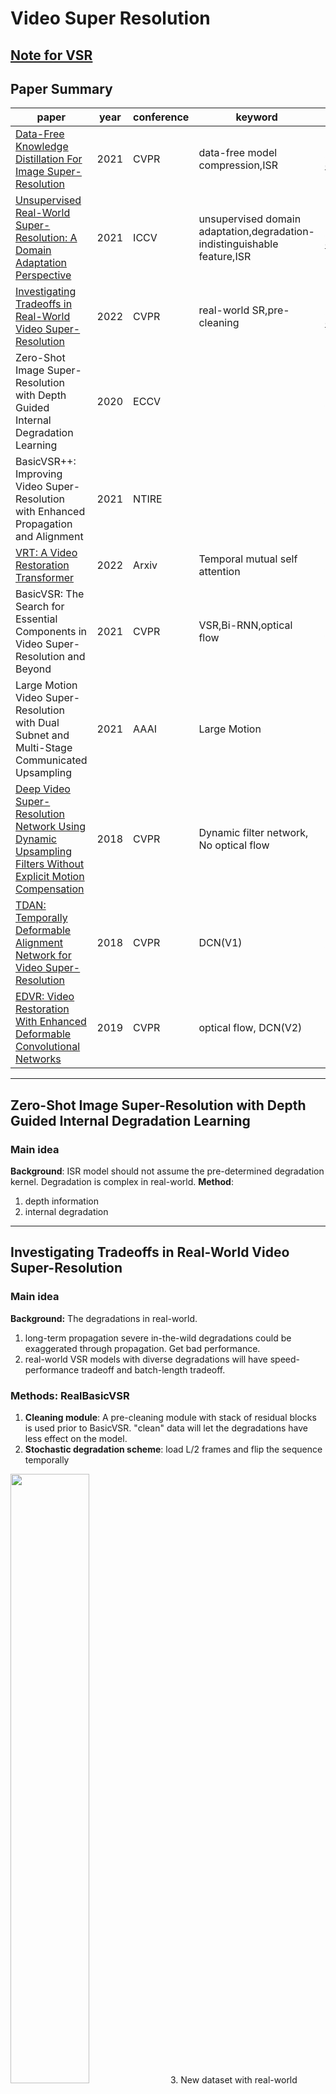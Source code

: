 # Video Super Resolution

## [Note for VSR](note.md)

## Paper Summary
paper|year|conference|keyword|link
-|-|-|-|-
[Data-Free Knowledge Distillation For Image Super-Resolution](#data-free-knowledge-distillation-for-image-super-resolution)|2021|CVPR|data-free model compression,ISR|[paper](https://openaccess.thecvf.com/content/CVPR2021/papers/Zhang_Data-Free_Knowledge_Distillation_for_Image_Super-Resolution_CVPR_2021_paper.pdf)  [code](https://github.com/twtygqyy/pytorch-vdsr)
[Unsupervised Real-World Super-Resolution: A Domain Adaptation Perspective](#unsupervised-real-world-super-resolution-a-domain-adaptation-perspective)|2021|ICCV|unsupervised domain adaptation,degradation-indistinguishable feature,ISR|[paper](https://openaccess.thecvf.com/content/ICCV2021/papers/Wang_Unsupervised_Real-World_Super-Resolution_A_Domain_Adaptation_Perspective_ICCV_2021_paper.pdf)  [code](https://github.com/anse3832/USR_DA)
[Investigating Tradeoffs in Real-World Video Super-Resolution](#investigating-tradeoffs-in-real-world-video-super-resolution)|2022|CVPR|real-world SR,pre-cleaning|[paper](https://arxiv.org/pdf/2111.12704.pdf)  [code](https://github.com/ckkelvinchan/RealBasicVSR)
Zero-Shot Image Super-Resolution with Depth Guided Internal Degradation Learning|2020|ECCV||[paper](https://scholar.google.com.hk/scholar_url?url=http://www.ecva.net/papers/eccv_2020/papers_ECCV/papers/123620256.pdf&hl=zh-CN&sa=X&ei=4gcvYueuOZLeyQTCm7PYCw&scisig=AAGBfm0x3gK1WIx2oAFhqUapa-xjjF4VQw&oi=scholarr)
|BasicVSR++: Improving Video Super-Resolution with Enhanced Propagation and Alignment|2021|NTIRE||[paper](https://arxiv.org/pdf/2104.13371.pdf)|
[VRT: A Video Restoration Transformer](#vrt-a-video-restoration-transformer)|2022|Arxiv|Temporal mutual self attention|[paper](https://arxiv.org/abs/2201.12288)
BasicVSR: The Search for Essential Components in Video Super-Resolution and Beyond|2021|CVPR|VSR,Bi-RNN,optical flow|[paper](https://arxiv.org/abs/2012.02181)
Large Motion Video Super-Resolution with Dual Subnet and Multi-Stage Communicated Upsampling|2021|AAAI|Large Motion|[paper](https://arxiv.org/pdf/2103.11744.pdf)
[Deep Video Super-Resolution Network Using Dynamic Upsampling Filters Without Explicit Motion Compensation](#deep-video-super-resolution-network-using-dynamic-upsampling-filters-without-explicit-motion-compensation)|2018|CVPR|Dynamic filter network, No optical flow
[TDAN: Temporally Deformable Alignment Network for Video Super-Resolution](#tdan-temporally-deformable-alignment-network-for-video-super-resolution)|2018|CVPR|DCN(V1)|[paper](https://arxiv.org/abs/1812.02898)
[EDVR: Video Restoration With Enhanced Deformable Convolutional Networks](#edvr-video-restoration-with-enhanced-deformable-convolutional-networks)|2019|CVPR|optical flow, DCN(V2)|[paper](https://arxiv.org/abs/1905.02716)


   
****
## Zero-Shot Image Super-Resolution with Depth Guided Internal Degradation Learning
### Main idea
**Background**: ISR model should not assume the pre-determined degradation kernel. Degradation is complex in real-world.
**Method**: 
1. depth information
2. internal degradation

****
## Investigating Tradeoffs in Real-World Video Super-Resolution
### Main idea
**Background:** The degradations in real-world.
1. long-term propagation severe in-the-wild degradations could be exaggerated through propagation. Get bad performance.
2. real-world VSR models with diverse degradations will have speed-performance tradeoff and batch-length tradeoff.

### Methods: RealBasicVSR
1.  **Cleaning module**: A pre-cleaning module with stack of residual blocks is used prior to BasicVSR. "clean" data will let the degradations have less effect on the model. 
2.  **Stochastic degradation scheme**: load L/2 frames and flip the sequence temporally
<img src="image/5.jpg" width="50%" />
3.  New dataset with real-world videos.

**Experiment result:** Best in real-world dataset. 

### Highlight
1. Focus on the degradations in the VSR. Traditional degradation has many problems.
2. Pre-clean module for degradation.

### Problem
1. The new dataset are captured by a single camera. So it will have camera-specific degradations. It is not a general dataset for real-world.

### idea
1. degradation scheme is an important things for the VSR model.
2. Pre-clean the video.



****
## Unsupervised Real-World Super-Resolution: A Domain Adaptation Perspective
### Main idea
**Background**: Most methods in SR try to generate the low-resolution(LR) data from the high-resolution (HR) dataset to train their model. But the **degradation in the real world** is hard to predict. So they try to find the  **degradation-indistinguishable feature**.

**Method**: They use the **unsupervised domain adaptation** to avoid this problem. The dataset they used is the **unpaired real LR and real HR**, but no degradation prior. They decompose this task into **degradation-indistinguishable feature and degradation style**
1. **Feature Distribution Alignment** (figure a)
     - **learn degradation-indistinguishable feature**: they align the feature distribution of source and target LR data.
       - Encoder $E$: generate source and target feature($f_t$,$f_s$) map to fool the discriminator.
       - discriminator $D_f$:distinguish the domain of features
       - $G_{SR}$(Decoder): Reconstruct the source LR images into HR images.
2. **Feature Domain Regularization** 
   - **learn the degradation style in target domain** (figure b): 
     -  Target LR restoration loss (Black flow): Use the $G_t$ to restore the target LR image from target feature($x_{t\rightarrow t}$). Aim to **keep the shared feature space closer to target domain** .
     -  Target degradation style loss(Red flow): Use the $G_t$ to generate the source LR image from target feature($x_{s\rightarrow t}$). And then reuse the Encoder to train. Aim to **learn the degradation style of the target domain**
     -  Feature identity loss(Black thin flow): Use discriminator $D_t$ to **keep the degradation style of the target domain**.
   -  Reuse the $G_{SR}$ to generate the HR image of source data in target degradation style $y_{s\rightarrow t \rightarrow s}$. And then use $y_{s\rightarrow s}$ and $y_{s\rightarrow t \rightarrow s}$ to **train the HR reconstruction model in target degradation style** (right figure)

**Experiment result**: SOTA in blind/unsupervised methods on unpaired dataset. LPIPS performance is better than bicubic downsampling and Mixed degradation methods.

<img src="image/3.jpg" width="50%" /><img src="image/4.jpg" width="50%" />

### Highlight
1. Decompose the SR task into degradation-indistinguishable feature and degradation domain feature.
2. Metric: LPIPS



### Idea
1. Consider transfering this method to VSR. But the degradation style will always change in video. So this method can not be directly use.
2. How the model train. Read the code.

****

## Data-Free Knowledge Distillation For Image Super-Resolution
### Main idea
**Background**: privacy and transmission limitations

**Method**: Use the data-free compression approach in SISR. 
1. **Design a reconstruction loss for the SISR model.** Because the inputs and outputs of SR model should be in **similar distribution**. So they develop a new reconstruction loss in using this relation.
2. **Progressive Knowledge Distillation.** This mechanism will train a tiny network at first. Then they increase the number of layers and blocks gradually and train those new layers and blocks. In this way, the network can be trained easier and distill more information on intermediate features in teacher network.
   
**Experiment result**: they choose VDSR as the teacher model. The student model can achieve similar performance with the teacher model.
![](image/1.jpg)
### Highlight
1. Use the progressive distillation to solve the training difficulty of the deep network.
### Problem
1. the improvement of the progressive distillation is not significant. and they only do the ablation experiment in one dataset.
2. They did not compare the training time and parameters to show the compression.

<img src="image/2.jpg" width="50%" />

### Idea
1. In Data-Free Knowledge Distillation about VSR, we can also use the similar idea like the reconstruction loss in this paper. The inputs and outputs should be in similar distribution in the teacher model. But how to deal with the heavy model in VSR is a problem.

****
<div id='duf'></div>

## Deep Video Super-Resolution Network Using Dynamic Upsampling Filters Without Explicit Motion Compensation
### Main idea
1. Dynamic filter network -> Dynamic Upsampling Filters(DUF)   
2. Residual Learning increase high frequency details temporal Augmentation

### Highlight
Temporal Augmentation: Set the interval to extract adjacent frames to simulate high-speed motion

### Problem
1. 3D model too big
2. no temporal alignment

****
<div id='edvr'></div>

## EDVR: Video Restoration With Enhanced Deformable Convolutional Networks
### Main idea
1. Pyramid, Cascading and Deformable Convolution(PCD) based on DCN(V2) to do the alignment in a coarse-to-fine manner way with pyramidal processing and cascading refinement
2. Temporal and Spatial Attention(TSP):Fusion with Temporal and Spatial Attention
### Highlight
1. DCN v2+ pyramidal processing and cascading refinement
2. different neighboring frames are not equally informative due to occlusion, blurry regions and parallax problems;
### Problem
1. hard to train
2. many bad case
### Idea
Combine the PCD and TSA into one stage?

****
<div id='tdan'></div>

## TDAN: Temporally Deformable Alignment Network for Video Super-Resolution
### Main idea 
1. temporal deformable alignment network (TDAN) based on Deformable Convolution Network(V1)
2. The TDAN uses features from both the reference frame and each supporting frame to dynamically predict offsets of sampling convolution kernels.

### Highlight
only Deformable Convolution Network (DCN V1),No optical flow
### Problem
worse than DUF model in many dataset
### Idea
1. DCN V2?


****
<div id='VRT'></div>

## VRT: A Video Restoration Transformer
### Main idea
- Temporal mutual self attention
- Parallel Warping (optical flow)
### Problem
1. parameters too much, but only a little improvement
### Idea
1. Whether attention is useful to deal with large motion.
2. Combine two alignment methods. Attention and optical flow in this paper.